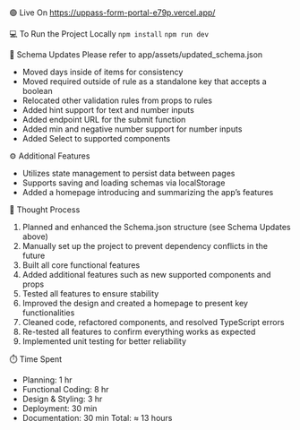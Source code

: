 🟢 Live On
https://uppass-form-portal-e79p.vercel.app/

💻 To Run the Project Locally
`npm install`
`npm run dev`

🧩 Schema Updates
Please refer to app/assets/updated_schema.json
- Moved days inside of items for consistency
- Moved required outside of rule as a standalone key that accepts a boolean
- Relocated other validation rules from props to rules
- Added hint support for text and number inputs
- Added endpoint URL for the submit function
- Added min and negative number support for number inputs
- Added Select to supported components
  

⚙️ Additional Features
- Utilizes state management to persist data between pages
- Supports saving and loading schemas via localStorage
- Added a homepage introducing and summarizing the app’s features

🧠 Thought Process
1. Planned and enhanced the Schema.json structure (see Schema Updates above)
2. Manually set up the project to prevent dependency conflicts in the future
3. Built all core functional features
4. Added additional features such as new supported components and props
5. Tested all features to ensure stability
6. Improved the design and created a homepage to present key functionalities
7. Cleaned code, refactored components, and resolved TypeScript errors
8. Re-tested all features to confirm everything works as expected
9. Implemented unit testing for better reliability

⏱️ Time Spent
- Planning: 1 hr
- Functional Coding: 8 hr
- Design & Styling: 3 hr
- Deployment: 30 min
- Documentation: 30 min
Total: ≈ 13 hours

